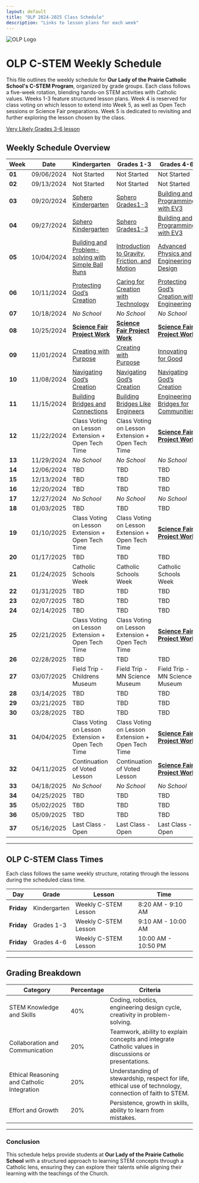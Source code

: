 ```yaml
---
layout: default
title: "OLP 2024-2025 Class Schedule"
description: "Links to lesson plans for each week"
---
```


![OLP Logo](https://school.ourladyoftheprairie.com/wp-content/uploads/2017/07/logo.png)


# OLP C-STEM Weekly Schedule

This file outlines the weekly schedule for **Our Lady of the Prairie Catholic School's C-STEM Program**, organized by grade groups. Each class follows a five-week rotation, blending hands-on STEM activities with Catholic values. Weeks 1-3 feature structured lesson plans. Week 4 is reserved for class voting on which lesson to extend into Week 5, as well as Open Tech sessions or Science Fair preparations. Week 5 is dedicated to revisiting and further exploring the lesson chosen by the class.

[Very Likely Grades 3-6 lesson](../LessonPlans/Grades4-6/Grades4-6_Engineering_Robots_and_Rovers.md)

## Weekly Schedule Overview

| **Week** | **Date** | **Kindergarten** | **Grades 1-3** | **Grades 4-6** |
|-----------------|--------------|--------------------------------------------------------------------------------------------------------------------------------------|---------------------------------------------------------------------------------------------------------------------------------------------|----------------------------------------------------------------------------------------------------------------------------------------------------------|
| **01** | 09/06/2024 | Not Started| Not Started | Not Started |
| **02** | 09/13/2024 | Not Started| Not Started | Not Started |
| **03** | 09/20/2024 | [Sphero Kindergarten](../LessonPlans/Kindergarten/Kindergarten_Exploring_Movement_and_Technology_with_Sphero.md) | [Sphero Grades1-3](../LessonPlans/Grades1-3/Grades1-3_Exploring_Movement_and_Technology_with_Sphero.md)| [Building and Programming with EV3](../LessonPlans/Grades4-6/Grades4-6_Building_and_Programming_with_EV3)|
| **04** | 09/27/2024 | [Sphero Kindergarten](../LessonPlans/Kindergarten/Kindergarten_Exploring_Movement_and_Technology_with_Sphero.md) | [Sphero Grades1-3](../LessonPlans/Grades1-3/Grades1-3_Exploring_Movement_and_Technology_with_Sphero.md)| [Building and Programming with EV3](../LessonPlans/Grades4-6/Grades4-6_Building_and_Programming_with_EV3)|
| **05** | 10/04/2024 | [Building and Problem-solving with Simple Ball Runs](../LessonPlans/Kindergarten/Kindergarten_KEVA_Planks.md) | [Introduction to Gravity, Friction, and Motion](../LessonPlans/Grades1-3/Grades1-3_KEVA_Planks.md)| [Advanced Physics and Engineering Design](../LessonPlans/Grades4-6/Grades4-6_KEVA_Planks.md)|
| **06** | 10/11/2024 | [Protecting God’s Creation](../LessonPlans/Kindergarten/Kindergarten_Protecting_Gods_Creation)| [Caring for Creation with Technology](../LessonPlans/Grades1-3/Grades1-3_Caring_for_Creation_with_Technology) | [Protecting God’s Creation with Engineering](../LessonPlans/Grades4-6/Grades4-6_Protecting_Gods_Creation) |
| **07** | 10/18/2024 | *No School*| *No School* | *No School* |
| **08** | 10/25/2024 | [**Science Fair Project Work** ](../Resources/Big_Bang_Catholic_STEM_Fair) | [**Science Fair Project Work** ](../Resources/Big_Bang_Catholic_STEM_Fair) |[**Science Fair Project Work** ](../Resources/Big_Bang_Catholic_STEM_Fair) |
| **09** | 11/01/2024 | [Creating with Purpose](../LessonPlans/Kindergarten/Kindergarten_Creating_with_Purpose)| [Creating with Purpose](../LessonPlans/Grades1-3/Grades1-3_Creating_with_Purpose) | [Innovating for Good](../LessonPlans/Grades4-6/Grades4-6_Innovating_for_Good) |
| **10** | 11/08/2024 | [Navigating God’s Creation](../LessonPlans/Kindergarten/Kindergarten_Navigating_Gods_Creation)| [Navigating God’s Creation](../LessonPlans/Grades1-3/Grades1-3_Navigating_Gods_Creation)| [Navigating God’s Creation ](../LessonPlans/Grades4-6/Grades4-6_Navigating_Gods_Creation)|
| **11** | 11/15/2024 | [Building Bridges and Connections](../LessonPlans/Kindergarten/Kindergarten_Building_Bridges_and_Connections) | [Building Bridges Like Engineers](../LessonPlans/Grades1-3/Grades1-3_Building_Bridges_Like_Engineers)| [Engineering Bridges for Communities](../LessonPlans/Grades4-6/Grades4-6_Engineering_Bridges_for_Communities)|
| **12** | 11/22/2024 | Class Voting on Lesson Extension + Open Tech Time | Class Voting on Lesson Extension + Open Tech Time| [**Science Fair Project Work** ](../Resources/Big_Bang_Catholic_STEM_Fair) |
| **13** | 11/29/2024 | *No School*| *No School* | *No School* |
| **14** | 12/06/2024 | TBD| TBD | TBD |
| **15** | 12/13/2024 | TBD| TBD | TBD |
| **16** | 12/20/2024 | TBD| TBD | TBD |
| **17** | 12/27/2024 | *No School*| *No School* | *No School* |
| **18** | 01/03/2025 | TBD| TBD | TBD |
| **19** | 01/10/2025 | Class Voting on Lesson Extension + Open Tech Time | Class Voting on Lesson Extension + Open Tech Time| [**Science Fair Project Work** ](../Resources/Big_Bang_Catholic_STEM_Fair) |
| **20** | 01/17/2025 | TBD| TBD | TBD |
| **21** | 01/24/2025 | Catholic Schools Week| Catholic Schools Week | Catholic Schools Week|
| **22** | 01/31/2025 | TBD| TBD | TBD |
| **23** | 02/07/2025 | TBD| TBD | TBD |
| **24** | 02/14/2025 | TBD| TBD | TBD |
| **25** | 02/21/2025 | Class Voting on Lesson Extension + Open Tech Time | Class Voting on Lesson Extension + Open Tech Time| [**Science Fair Project Work** ](../Resources/Big_Bang_Catholic_STEM_Fair) |
| **26** | 02/28/2025 | TBD| TBD | TBD |
| **27** | 03/07/2025 | Field Trip - Childrens Museum| Field Trip - MN Science Museum | Field Trip - MN Science Museum |
| **28** | 03/14/2025 | TBD| TBD | TBD |
| **29** | 03/21/2025 | TBD| TBD | TBD |
| **30** | 03/28/2025 | TBD| TBD | TBD |
| **31** | 04/04/2025 | Class Voting on Lesson Extension + Open Tech Time | Class Voting on Lesson Extension + Open Tech Time|[**Science Fair Project Work** ](../Resources/Big_Bang_Catholic_STEM_Fair) |
| **32** | 04/11/2025 | Continuation of Voted Lesson| Continuation of Voted Lesson |[**Science Fair Project Work** ](../Resources/Big_Bang_Catholic_STEM_Fair)|
| **33** | 04/18/2025 | *No School*| *No School* | *No School* |
| **34** | 04/25/2025 | TBD| TBD | TBD |
| **35** | 05/02/2025 | TBD| TBD | TBD |
| **36** | 05/09/2025 | TBD| TBD | TBD |
| **37** | 05/16/2025 | Last Class - Open| Last Class - Open| Last Class - Open |

---

## OLP C-STEM Class Times

Each class follows the same weekly structure, rotating through the lessons during the scheduled class time. 

| **Day** | **Grade** | **Lesson** | **Time** |
|---------------|---------------|-------------------------------------------|---------------|
| **Friday** | Kindergarten| Weekly C-STEM Lesson| 8:20 AM - 9:10 AM |
| **Friday** | Grades 1-3| Weekly C-STEM Lesson| 9:10 AM - 10:00 AM |
| **Friday** | Grades 4-6 | Weekly C-STEM Lesson| 10:00 AM - 10:50 PM |

---

## Grading Breakdown

| **Category**                       | **Percentage** | **Criteria**                                                                                       |
|------------------------------------|----------------|----------------------------------------------------------------------------------------------------|
| STEM Knowledge and Skills           | 40%            | Coding, robotics, engineering design cycle, creativity in problem-solving.                          |
| Collaboration and Communication     | 20%            | Teamwork, ability to explain concepts and integrate Catholic values in discussions or presentations. |
| Ethical Reasoning and Catholic Integration | 20%     | Understanding of stewardship, respect for life, ethical use of technology, connection of faith to STEM. |
| Effort and Growth                   | 20%            | Persistence, growth in skills, ability to learn from mistakes.                                      |

---

### Conclusion

This schedule helps provide students at **Our Lady of the Prairie Catholic School** with a structured approach to learning STEM concepts through a Catholic lens, ensuring they can explore their talents while aligning their learning with the teachings of the Church.

